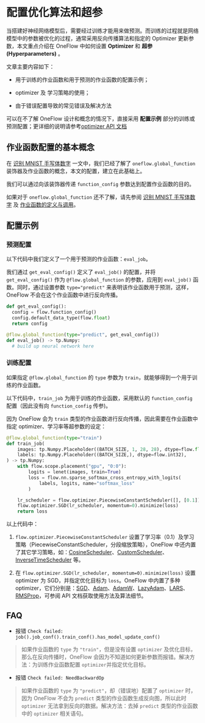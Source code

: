 # 配置优化算法和超参

当搭建好神经网络模型后，需要经过训练才能用来做预测。而训练的过程就是网络模型中的参数被优化的过程，通常采用反向传播算法和指定的 Optimizer 更新参数，本文重点介绍在 OneFlow 中如何设置 **Optimizer** 和 **超参(Hyperparameters)** 。


文章主要内容如下：

-  用于训练的作业函数和用于预测的作业函数的配置示例；

-  optimizer 及 学习策略的使用；

-  由于错误配置导致的常见错误及解决方法


可以在不了解 OneFlow 设计和概念的情况下，直接采用 **配置示例** 部分的训练或预测配置；更详细的说明请参考[optimizer API 文档](https://oneflow.readthedocs.io/en/master/optimizer.html)


## 作业函数配置的基本概念
在 [识别 MNIST 手写体数字](../quick_start/lenet_mnist.md#global_function) 一文中，我们已经了解了 `oneflow.global_function` 装饰器及作业函数的概念，本文的配置，建立在此基础上。

我们可以通过向该装饰器传递 `function_config` 参数达到配置作业函数的目的。

如果对于 `oneflow.global_function` 还不了解，请先参阅 [识别 MNIST 手写体数字](../quick_start/lenet_mnist.md#global_function) 及 [作业函数的定义与调用](../extended_topics/job_function_define_call.md)。

## 配置示例

### 预测配置
以下代码中我们定义了一个用于预测的作业函数：`eval_job`。

我们通过 `get_eval_config()`  定义了 `eval_job()` 的配置，并将 `get_eval_config()` 作为 `@flow.global_function` 的参数，应用到 `eval_job()` 函数。同时，通过设置参数 `type="predict"` 来表明该作业函数用于预测，这样，OneFlow 不会在这个作业函数中进行反向传播。

```python
def get_eval_config():
  config = flow.function_config()
  config.default_data_type(flow.float)
  return config

@flow.global_function(type="predict", get_eval_config())
def eval_job() -> tp.Numpy:
  # build up neural network here
```


### 训练配置
如果指定 `@flow.global_function` 的 `type` 参数为 `train`，就能够得到一个用于训练的作业函数。

以下代码中，`train_job` 为用于训练的作业函数，采用默认的 `function_config` 配置（因此没有向 `function_config` 传参)。

因为 OneFlow 会为 `train` 类型的作业函数进行反向传播，因此需要在作业函数中指定 optimizer、学习率等超参数的设定：

```python
@flow.global_function(type="train")
def train_job(
    images: tp.Numpy.Placeholder((BATCH_SIZE, 1, 28, 28), dtype=flow.float),
    labels: tp.Numpy.Placeholder((BATCH_SIZE,), dtype=flow.int32),
) -> tp.Numpy:
    with flow.scope.placement("gpu", "0:0"):
        logits = lenet(images, train=True)
        loss = flow.nn.sparse_softmax_cross_entropy_with_logits(
            labels, logits, name="softmax_loss"
        )

    lr_scheduler = flow.optimizer.PiecewiseConstantScheduler([], [0.1])
    flow.optimizer.SGD(lr_scheduler, momentum=0).minimize(loss)
    return loss

```

以上代码中：

1. `flow.optimizer.PiecewiseConstantScheduler` 设置了学习率（0.1）及学习策略（PiecewiseConstantScheduler，分段缩放策略），OneFlow 中还内置了其它学习策略，如：[CosineScheduler](https://oneflow.readthedocs.io/en/master/optimizer.html#oneflow.optimizer.CosineScheduler)、[CustomScheduler](https://oneflow.readthedocs.io/en/master/optimizer.html#oneflow.optimizer.CustomScheduler)、[InverseTimeScheduler](https://oneflow.readthedocs.io/en/master/optimizer.html#oneflow.optimizer.InverseTimeScheduler) 等。

2. 在 `flow.optimizer.SGD(lr_scheduler, momentum=0).minimize(loss)` 设置 optimizer 为 SGD，并指定优化目标为 `loss`。OneFlow 中内置了多种 optimizer，它们分别是：[SGD](https://oneflow.readthedocs.io/en/master/optimizer.html#oneflow.optimizer.SGD)、[Adam](https://oneflow.readthedocs.io/en/master/optimizer.html#oneflow.optimizer.Adam)、[AdamW](https://oneflow.readthedocs.io/en/master/optimizer.html#oneflow.optimizer.AdamW)、[LazyAdam](https://oneflow.readthedocs.io/en/master/optimizer.html#oneflow.optimizer.LazyAdam)、[LARS](https://oneflow.readthedocs.io/en/master/optimizer.html#oneflow.optimizer.LARS)、[RMSProp](https://oneflow.readthedocs.io/en/master/optimizer.html#oneflow.optimizer.RMSProp)，可参阅 API 文档获取使用方法及算法细节。


## FAQ

- 报错 `Check failed: job().job_conf().train_conf().has_model_update_conf()`
> 如果作业函数的 `type` 为 `"train"`，但是没有设置 `optimizer` 及优化目标，那么在反向传播时，OneFlow 会因为不知道如何更新参数而报错。解决方法：为训练作业函数配置 `optimizer`并指定优化目标。

- 报错 `Check failed: NeedBackwardOp`
> 如果作业函数的 `type` 为 `"predict"`，却（错误地）配置了 `optimizer` 时，因为 OneFlow 不会为 `predict` 类型的作业函数生成反向图，所以此时 `optimizer` 无法拿到反向的数据。解决方法：去掉 `predict` 类型的作业函数中的 `optimizer` 相关语句。
